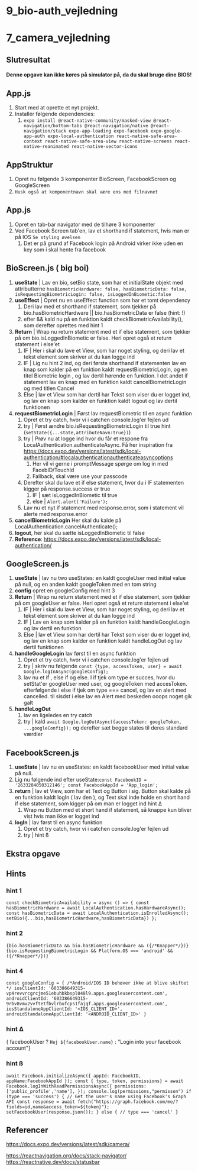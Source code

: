 # 9_bio-auth_vejledning


# 7_camera_vejledning

## Slutresultat
#### Denne opgave kan ikke køres på simulator på, da du skal bruge dine BIOS!

## App.js
1. Start med at oprette et nyt projekt.
2. Installér følgende dependencies:
   1. ``expo install @react-native-community/masked-view @react-navigation/bottom-tabs @react-navigation/native @react-navigation/stack expo-app-loading expo-facebook expo-google-app-auth expo-local-authentication react-native-safe-area-context react-native-safe-area-view react-native-screens react-native-reanimated react-native-vector-icons``


## AppStruktur
1. Opret nu følgende 3 komponenter BioScreen, FacebookScreen og GoogleScreen
2. `Husk også at komponentnavn skal være ens med filnavnet`


## App.js
1. Opret en tab-bar navigator med de tilhøre 3 komponenter 
2. Ved Facebook Screen tab'en, lav et shorthand if statement, hvis man er på IOS ``Se styling øvelsen``
   1. Det er på grund af Facebook login på Android virker ikke uden en key som i skal hente fra facebook


## BioScreen.js ( big boi)
1. **useState** | Lav en bio, setBio state, som har et initialState objekt med attributterne `hasBiometricHardware: false, hasBiometricData: false, isRequestingBiometricLogin: false, isLoggedInBiometic:false`
2. **useEffect** | Opret nu en useEffect function som har et tomt dependency
   1. Deri lav med et shorthand if statement, som tjekker på bio.hasBiometricHardware || bio.hasBiometricData er false (hint: !)
   2. efter && kald nu på en funktion kaldt checkBiometricAvailability(), som derefter oprettes med hint 1
3. **Return** | Wrap nu return statement med et if else statement, som tjekker på om bio.isLoggedInBiometic er false. Heri opret også et return statement i else'et
   1. IF | Her i skal du lave et View, som har noget styling, og deri lav et tekst element som skriver at du kan logge ind
   2. IF | Lig nu hint 2 ind, og deri første shorthand if statementen lav en knap som kalder på en funktion kaldt requestBiometricLogin, og en titel Biometric login , og lav dertil hørende en funktion. I det andet if statement lav en knap med en funktion kaldt cancelBiometricLogin og med titlen Cancel
   3. Else | lav et View som har dertil har Tekst som viser du er logget ind, og lav en knap som kalder en funktion kaldt logout og lav dertil funktionen
4. **requestBiometricLogin** | Først lav requestBiometric til en async funktion 
   1. Opret et try catch, hvor vi i catchen console.log'er fejlen ud
   2. try | Først ændre bio.isRequestingBiometricLogin til true hint (`setState({...state,attributeNavn:true})`)
   3. try | Prøv nu at logge ind hvor du får et respone fra LocalAuthentication.authenticateAsync. Få her inspiration fra https://docs.expo.dev/versions/latest/sdk/local-authentication/#localauthenticationauthenticateasyncoptions 
      1. Her vil vi gerne i promptMessage spørge om log in med FacebID/TouchId
      2. Fallback, skal være use your passcode
   4. Derefter skal du lave et if else statement, hvor du i IF statementen kigger på response.success er true
      1. IF | sæt isLoggedInBiometic til true
      2. else | `Alert.alert('Failure');`
   5. Lav nu et nyt if statement med response.error, som i statement vil alerte med response.error
5. **cancelBiometricLogin** Her skal du kalde på LocalAuthentication.cancelAuthenticate();
6. **logout**, her skal du sætte isLoggedInBiometic til false
7. **Reference**: https://docs.expo.dev/versions/latest/sdk/local-authentication/ 


## GoogleScreen.js
1. **useState** | lav nu two useStates: en kaldt googleUser med initial value på null, og en anden kaldt googleToken med en tom string
2. **config** opret en googleConfig med hint 3
3. **Return** | Wrap nu return statement med et if else statement, som tjekker på om googleUser er false. Heri opret også et return statement i else'et
   1. IF | Her i skal du lave et View, som har noget styling, og deri lav et tekst element som skriver at du kan logge ind
   2. IF | Lav en knap som kalder på en funktion kaldt handleGoogleLogin og lav dertil en funktion
   3. Else | lav et View som har dertil har Tekst som viser du er logget ind, og lav en knap som kalder en funktion kaldt handleLogOut og lav dertil funktionen
4. **handleGoogleLogin** lav først til en async funktion
   1. Opret et try catch, hvor vi i catchen console.log'er fejlen ud
   2. try | skriv nu følgende `const {type, accessToken, user} = await Google.logInAsync(googleConfig);`
   3. lav nu et if , else if og else. I if tjek om type er succes, hvor du setStat'er googleUser med user, og googleToken med accesToken. efterfølgende i else if tjek om type === cancel, og lav en alert med cancelled. til sisdst i else lav en Alert med beskeden ooops noget gik galt
5. **handleLogOut**
   1. lav en ligeledes en try catch
   2. try | kald `await Google.logOutAsync({accessToken: googleToken, ...googleConfig});` og derefter sæt begge states til deres standard værdier

## FacebookScreen.js
1. **useState** | lav nu en useStates: en kaldt facebookUser med initial value på null.
2. Lig nu følgende ind efter useState:`const FacebookID = '2633284050312146'; const FacebookAppId = 'App_login';`
3. **return** | lav et View, som har et Text og Button i sig. Button skal kalde på en funktion kaldt logIn ( lav den ), og Text skal inde holde en short hand if else statement, som kigger på om man er logget ind hint ∆
   1. Wrap nu Button med et short hand if statement, så knappe kun bliver vist hvis man ikke er logget ind
4. **logIn** | lav først til en async funktion
   1. Opret et try catch, hvor vi i catchen console.log'er fejlen ud
   2. try | hint ß


## Ekstra opgave


## Hints
### hint 1
`const checkBiometricAvailability = async () => {
const hasBiometricHardware = await LocalAuthentication.hasHardwareAsync();
const hasBiometricData = await LocalAuthentication.isEnrolledAsync();
setBio({...bio,hasBiometricHardware,hasBiometricData})
};`

### hint 2
`{bio.hasBiometricData && bio.hasBiometricHardware && ({/*Knapper*/})}`
`{bio.isRequestingBiometricLogin && Platform.OS === 'android' && ({/*Knapper*/})}`

### hint 4
`const googleConfig = {
/*Android/IOS ID behøver ikke at blive skiftet */
iosClientId: '603386649315-vp4revvrcgrcjme51ebuhbkbspl048l9.apps.googleusercontent.com',
androidClientId: '603386649315-9rbv8vmv2vvftetfbvlrbufcps1fajqf.apps.googleusercontent.com',
iosStandaloneAppClientId: '<IOS_CLIENT_ID>',
androidStandaloneAppClientId: '<ANDROID_CLIENT_ID>'
}`

### hint ∆
{ facebookUser ? `Hej ${facebookUser.name}` : "Login into your facebook account"}

### hint ß
`
await Facebook.initializeAsync({
   appId: FacebookID,
   appName:FacebookAppId
});
const { type, token, permissions} = await Facebook.logInWithReadPermissionsAsync({
   permissions: ['public_profile','name'],
});
console.log(permissions,"permisson")
if (type === 'success') {
   // Get the user's name using Facebook's Graph API
   const response = await fetch("https://graph.facebook.com/me/?fields=id,name&access_token=${token}");
   setFacebookUser(response.json());
} else {
    // type === 'cancel'
}
`

## Referencer
https://docs.expo.dev/versions/latest/sdk/camera/

https://reactnavigation.org/docs/stack-navigator/
https://reactnative.dev/docs/statusbar

